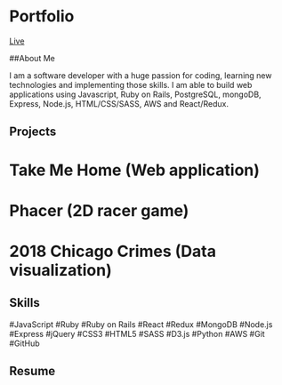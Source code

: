 # Portfolio 

[Live](https://cindyko226.github.io/)

##About Me

I am a software developer with a huge passion for coding, learning new technologies and implementing those skills. I am able to build web applications using Javascript, Ruby on Rails, PostgreSQL, mongoDB, Express, Node.js, HTML/CSS/SASS, AWS and React/Redux.

## Projects 

# Take Me Home (Web application)
# Phacer (2D racer game)
# 2018 Chicago Crimes (Data visualization)

## Skills

#JavaScript
#Ruby
#Ruby on Rails
#React
#Redux
#MongoDB
#Node.js
#Express
#jQuery
#CSS3
#HTML5
#SASS
#D3.js
#Python
#AWS
#Git
#GitHub


## Resume

 
